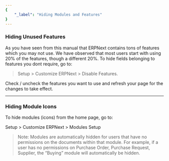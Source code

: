 ```yaml
---
{
	"_label": "Hiding Modules and Features"
}
---
```

### Hiding Unused Features

As you have seen from this manual that ERPNext contains tons of features which you may not use. We have observed that most users start with using 20% of the features, though a different 20%. To hide fields belonging to features you dont require, go to:

> Setup > Customize ERPNext > Disable Features.

Check / uncheck the features you want to use and refresh your page for the changes to take effect.

---

### Hiding Module Icons

To hide modules (icons) from the home page, go to:

Setup > Customize ERPNext > Modules Setup

> Note: Modules are automatically hidden for users that have no permissions on the documents within that module. For example, if a user has no permissions on Purchase Order, Purchase Request, Supplier, the “Buying” module will automatically be hidden.

